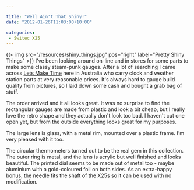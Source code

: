 ```yaml
---

title: "Well Ain't That Shiny!"
date: "2012-01-26T11:03:00+10:00"

categories:
 - Switec X25
---
```

{{< img src="/resources/shiny_things.jpg" pos="right" label="Pretty Shiny Things" >}}
I've been looking around on-line and in stores for some parts to
make some classy steam-punk gauges.
After a lot of searching I came
across [Lets Make Time](http://www.letsmaketime.com.au)
here in Australia who carry clock and weather station
parts at very reasonable prices.
It's always hard to gauge build quality from pictures, so I laid
down some cash and bought a grab bag of stuff.
<!--more-->
The order arrived and it all looks great.
It was no surprise to find the rectangular gauges are made from
plastic and look a bit cheap, but I really love the retro shape
and they actually don't look too bad.  I haven't cut one open yet,
but from the outside everything looks great for my purposes.

The large lens is glass, with a metal rim, mounted over
a plastic frame.  I'm very pleased with it too.

The circular thermometers turned out to be the real gem in
this collection.  The outer ring is metal, and the lens is acrylic
but well finished and looks beautiful.  The printed dial seems to be made out
of metal too - maybe aluminium with a gold-coloured foil on both sides.
As an extra-happy bonus, the needle fits the shaft of the X25s so it
can be used with no modification.
